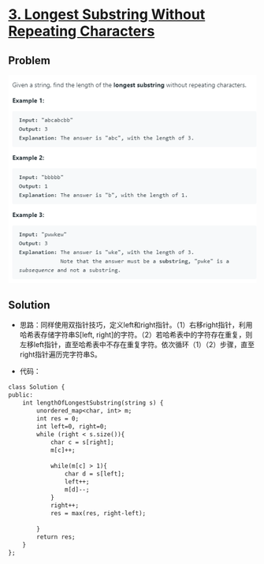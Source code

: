# [3. Longest Substring Without Repeating Characters](https://leetcode.com/problems/longest-substring-without-repeating-characters/)

## Problem

![image-20200816154218129](pic/image-20200816154218129.png)



## Solution

* 思路：同样使用双指针技巧，定义left和right指针。（1）右移right指针，利用哈希表存储字符串S[left, right]的字符。（2）若哈希表中的字符存在重复，则左移left指针，直至哈希表中不存在重复字符。依次循环（1）（2）步骤，直至right指针遍历完字符串S。

* 代码：

```
class Solution {
public:
    int lengthOfLongestSubstring(string s) {
        unordered_map<char, int> m;
        int res = 0;
        int left=0, right=0;
        while (right < s.size()){
            char c = s[right];
            m[c]++;
            
            while(m[c] > 1){
                char d = s[left];
                left++;
                m[d]--;
            }
            right++;
            res = max(res, right-left);
            
        }
        return res;
    }
};
```
